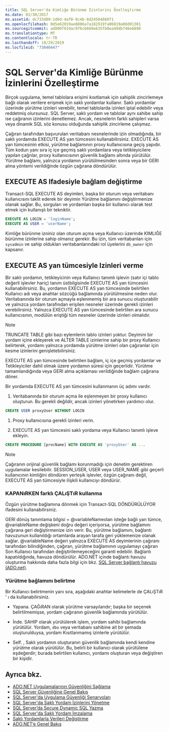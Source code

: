 ```yaml
---
title: SQL Server'da Kimliğe Bürünme İzinlerini Özelleştirme
ms.date: 03/30/2017
ms.assetid: dc733d09-1d6d-4af0-9c4b-8d24504860f1
ms.openlocfilehash: 0d5e62019ae8806a7a182919fa06819a08d01301
ms.sourcegitcommit: ad800f019ac976cb669e635fb0ea49db740e6890
ms.translationtype: MT
ms.contentlocale: tr-TR
ms.lasthandoff: 10/29/2019
ms.locfileid: "73040447"
---
```

# <a name="customizing-permissions-with-impersonation-in-sql-server"></a>SQL Server'da Kimliğe Bürünme İzinlerini Özelleştirme
Birçok uygulama, temel tablolara erişimi kısıtlamak için sahiplik zincirlemeye bağlı olarak verilere erişmek için saklı yordamlar kullanır. Saklı yordamlar üzerinde yürütme izinleri verebilir, temel tablolarda izinleri iptal edebilir veya reddetmiş olursunuz. SQL Server, saklı yordam ve tablolar aynı sahibe sahip ise çağıranın izinlerini denetlemez. Ancak, nesnelerin farklı sahipleri varsa veya dinamik SQL söz konusu olduğunda sahiplik zincirleme çalışmaz.  
  
 Çağıran tarafından başvurulan veritabanı nesnelerinde izin olmadığında, bir saklı yordamda EXECUTE AS yan tümcesini kullanabilirsiniz. EXECUTE AS yan tümcesinin etkisi, yürütme bağlamının proxy kullanıcısına geçiş yapıdır. Tüm kodun yanı sıra iç içe geçmiş saklı yordamlara veya tetikleyicilere yapılan çağrılar, proxy kullanıcısının güvenlik bağlamı altında yürütülür. Yürütme bağlamı, yalnızca yordamın yürütülmesinden sonra veya bir GERI alma yöntemi verildiğinde özgün çağırana döndürülür.  
  
## <a name="context-switching-with-the-execute-as-statement"></a>EXECUTE AS Ifadesiyle bağlam değiştirme  
 Transact-SQL EXECUTE AS deyimleri, başka bir oturum veya veritabanı kullanıcısını taklit ederek bir deyimin Yürütme bağlamını değiştirmenize olanak sağlar. Bu, sorguları ve yordamları başka bir kullanıcı olarak test etmek için kullanışlı bir tekniktir.  
  
```sql  
EXECUTE AS LOGIN = 'loginName';  
EXECUTE AS USER = 'userName';  
```  
  
 Kimliğe bürünme izniniz olan oturum açma veya Kullanıcı üzerinde KIMLIĞE bürünme izinlerine sahip olmanız gerekir. Bu izin, tüm veritabanları için `sysadmin` ve sahip oldukları veritabanlarındaki rol üyelerini `db_owner` için kapsanır.  
  
## <a name="granting-permissions-with-the-execute-as-clause"></a>EXECUTE AS yan tümcesiyle Izinleri verme  
 Bir saklı yordamın, tetikleyicinin veya Kullanıcı tanımlı işlevin (satır içi tablo değerli işlevler hariç) tanım üstbilgisinde EXECUTE AS yan tümcesini kullanabilirsiniz. Bu, yordamın EXECUTE AS yan tümcesinde belirtilen Kullanıcı adı veya anahtar sözcüğü bağlamında yürütülmesine neden olur. Veritabanında bir oturum açmayla eşlenmemiş bir ara sunucu oluşturabilir ve yalnızca yordam tarafından erişilen nesneler üzerinde gerekli izinleri verebilirsiniz. Yalnızca EXECUTE AS yan tümcesinde belirtilen ara sunucu kullanıcısının, modülün eriştiği tüm nesneler üzerinde izinleri olmalıdır.  
  
> [!NOTE]
> TRUNCATE TABLE gibi bazı eylemlerin tablo izinleri yoktur. Deyimini bir yordam içine ekleyerek ve ALTER TABLE izinlerine sahip bir proxy Kullanıcı belirterek, yordamı yalnızca yordamda yürütme izinleri olan çağıranlar için kesme izinlerini genişletebilirsiniz.  
  
 EXECUTE AS yan tümcesinde belirtilen bağlam, iç içe geçmiş yordamlar ve Tetikleyiciler dahil olmak üzere yordamın süresi için geçerlidir. Yürütme tamamlandığında veya GERI alma açıklaması verildiğinde bağlam çağırana döner.  
  
 Bir yordamda EXECUTE AS yan tümcesini kullanmanın üç adımı vardır.  
  
1. Veritabanında bir oturum açma ile eşlenmeyen bir proxy kullanıcı oluşturun. Bu gerekli değildir, ancak izinleri yönetirken yardımcı olur.  
  
```sql
CREATE USER proxyUser WITHOUT LOGIN  
```  
  
1. Proxy kullanıcısına gerekli izinleri verin.  
  
2. EXECUTE AS yan tümcesini saklı yordama veya Kullanıcı tanımlı işleve ekleyin.  
  
```sql
CREATE PROCEDURE [procName] WITH EXECUTE AS 'proxyUser' AS ...  
```  
  
> [!NOTE]
> Çağıranın orijinal güvenlik bağlamı korunmadığı için denetim gerektiren uygulamalar kesilebilir. SESSION_USER, USER veya USER_NAME gibi geçerli kullanıcının kimliğini döndüren yerleşik işlevler, özgün çağıranı değil, EXECUTE AS yan tümcesiyle ilişkili kullanıcıyı döndürür.  
  
### <a name="using-execute-as-with-revert"></a>KAPANıRKEN farklı ÇALıŞTıR kullanma  
 Özgün yürütme bağlamına dönmek için Transact-SQL DÖNDÜRÜLÜYOR ifadesini kullanabilirsiniz.  
  
 GERI dönüş tanımlama bilgisi = @variableNameolan isteğe bağlı yan tümce, @variableName değişkeni doğru değeri içeriyorsa, yürütme bağlamını çağırana geri değiştirmenize izin verir. Bu, yürütme bağlamını, bağlantı havuzunun kullanıldığı ortamlarda arayan tarafa geri yüklemenize olanak sağlar. @variableName değeri yalnızca EXECUTE AS deyimlerinin çağıranı tarafından bilindiğinden, çağıran, yürütme bağlamının uygulamayı çağıran Son Kullanıcı tarafından değiştirilemeyeceğini garanti edebilir. Bağlantı kapatıldığında, havuza döndürülür. ADO.NET içinde bağlantı havuzu oluşturma hakkında daha fazla bilgi için bkz. [SQL Server bağlantı havuzu (ADO.net)](../sql-server-connection-pooling.md).  
  
### <a name="specifying-the-execution-context"></a>Yürütme bağlamını belirtme  
 Bir Kullanıcı belirtmenin yanı sıra, aşağıdaki anahtar kelimelerle de ÇALıŞTıR ' ı da kullanabilirsiniz.  
  
- Yapana. ÇAĞıRAN olarak yürütme varsayılandır; başka bir seçenek belirtilmemişse, yordam çağıranın güvenlik bağlamında yürütülür.  
  
- İnde. SAHIP olarak yürütülerek işlem, yordam sahibi bağlamında yürütülür. Yordam, `dbo` veya veritabanı sahibine ait bir şemada oluşturulduysa, yordam Kısıtlanmamış izinlerle yürütülür.  
  
- Self. , Saklı yordamın oluşturanın güvenlik bağlamında kendi kendine yürütme olarak yürütülür. Bu, belirli bir kullanıcı olarak yürütülene eşdeğerdir; burada belirtilen kullanıcı, yordamı oluşturan veya değiştiren bir kişidir.  
  
## <a name="see-also"></a>Ayrıca bkz.

- [ADO.NET Uygulamalarının Güvenliğini Sağlama](../securing-ado-net-applications.md)
- [SQL Server Güvenliğine Genel Bakış](overview-of-sql-server-security.md)
- [SQL Server'da Uygulama Güvenliği Senaryoları](application-security-scenarios-in-sql-server.md)
- [SQL Server'da Saklı Yordam İzinlerini Yönetme](managing-permissions-with-stored-procedures-in-sql-server.md)
- [SQL Server’da Secure Dynamic SQL Yazma](writing-secure-dynamic-sql-in-sql-server.md)
- [SQL Server'da Saklı Yordam İmzalama](signing-stored-procedures-in-sql-server.md)
- [Saklı Yordamlarla Verileri Değiştirme](../modifying-data-with-stored-procedures.md)
- [ADO.NET’e Genel Bakış](../ado-net-overview.md)
